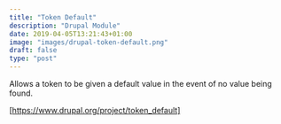 ```yaml
---
title: "Token Default"
description: "Drupal Module"
date: 2019-04-05T13:21:43+01:00
image: "images/drupal-token-default.png"
draft: false
type: "post"
---
```

Allows a token to be given a default value in the event of no value being found.

[https://www.drupal.org/project/token_default]
